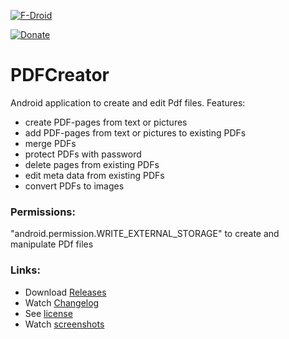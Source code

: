 [![F-Droid](https://f-droid.org/wiki/images/0/06/F-Droid-button_get-it-on.png)](https://f-droid.org/repository/browse/?fdid=de.baumann.pdfcreator)

[![Donate](https://www.paypalobjects.com/de_DE/DE/i/btn/btn_donateCC_LG.gif)](https://www.paypal.com/cgi-bin/webscr?cmd=_s-xclick&hosted_button_id=NP6TGYDYP9SHY)

# PDFCreator
Android application to create and edit Pdf files. Features:

- create PDF-pages from text or pictures
- add PDF-pages from text or pictures to existing PDFs
- merge PDFs
- protect PDFs with password
- delete pages from existing PDFs
- edit meta data from existing PDFs
- convert PDFs to images

### Permissions:
"android.permission.WRITE_EXTERNAL_STORAGE" to create and manipulate PDf files

### Links:
- Download [Releases](https://github.com/scoute-dich/PDFCreator/releases)
- Watch [Changelog](https://github.com/scoute-dich/PDFCreator/blob/master/CHANGELOG.md)
- See [license](https://github.com/scoute-dich/PDFCreator/blob/master/LICENSE.md)
- Watch [screenshots](https://github.com/scoute-dich/PDFCreator/blob/master/SCREENSHOTS.md)
